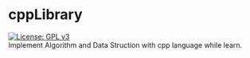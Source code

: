 # cppLibrary
[![License: GPL v3](https://img.shields.io/github/license/ghrui/cpplibrary.svg)](http://www.gnu.org/licenses/gpl-3.0)<br/>
Implement Algorithm and Data Struction with cpp language while learn.
